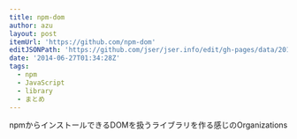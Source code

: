```yaml
---
title: npm-dom
author: azu
layout: post
itemUrl: 'https://github.com/npm-dom'
editJSONPath: 'https://github.com/jser/jser.info/edit/gh-pages/data/2014/06/index.json'
date: '2014-06-27T01:34:28Z'
tags:
  - npm
  - JavaScript
  - library
  - まとめ
---
```

npmからインストールできるDOMを扱うライブラリを作る感じのOrganizations

